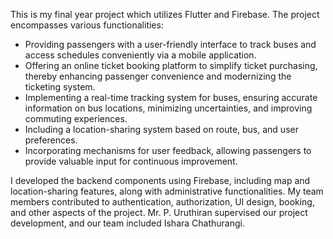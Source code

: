 This is my final year project which utilizes Flutter and Firebase. The project encompasses various functionalities:

- Providing passengers with a user-friendly interface to track buses and access schedules conveniently via a mobile application.
- Offering an online ticket booking platform to simplify ticket purchasing, thereby enhancing passenger convenience and modernizing the ticketing system.
- Implementing a real-time tracking system for buses, ensuring accurate information on bus locations, minimizing uncertainties, and improving commuting experiences.
- Including a location-sharing system based on route, bus, and user preferences.
- Incorporating mechanisms for user feedback, allowing passengers to provide valuable input for continuous improvement.

I developed the backend components using Firebase, including map and location-sharing features, along with administrative functionalities. My team members contributed to authentication, authorization, UI design, booking, and other aspects of the project. Mr. P. Uruthiran supervised our project development, and our team included Ishara Chathurangi.
